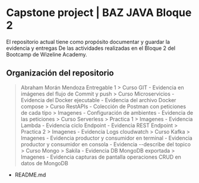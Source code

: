 # Capstone project | BAZ JAVA Bloque 2

El repositorio actual tiene como propósito documentar y guardar la evidencia y entregas
De las actividades realizadas en el Bloque 2 del Bootcamp de Wizeline Academy.

## Organización del repositorio


> Abraham Morán Mendoza
  > Entregable 1
    > Curso GIT
      - Evidencia en imágenes del flujo de Commit y push
    > Curso Microservicios
      - Evidencia del Docker ejecutable
      - Evidencia del archivo Docker compose
    > Curso RestAPIs
      - Colección de Postman con peticiones de cada tipo
      > Imagenes
        - Configuración de ambientes 
        - Evidencia de las peticiones 
    > Curso Serverless
      > Practica 1
        > Imagenes
          - Evidencia Lambda
          - Evidencia ciclo Endpoint
          - Evidencia REST Endpoint
      > Practica 2
        > Imagenes
          - Evidencia Logs cloudwatch
    > Curso Kafka
      > Imagenes
        - Evidencia productor y consumidor en terminal
        - Evidencia productor y consumidor en consola
        - Evidencia --describe del topico
    > Curso Mongo
      > Sakila
        - Evidencia DB MongoDB exportada 
      > Imagenes
        - Evidencia capturas de pantalla operaciones CRUD en datos de MongoDB
  - README.md
